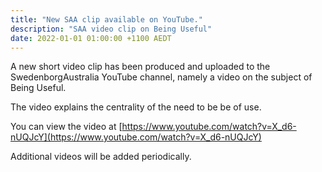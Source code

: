 ```yaml
---
title: "New SAA clip available on YouTube."
description: "SAA video clip on Being Useful"
date: 2022-01-01 01:00:00 +1100 AEDT
---
```


A new short video clip has been produced and uploaded to the SwedenborgAustralia YouTube channel, namely a video on the subject of Being Useful.

The video explains the centrality of the need to be be of use.

You can view the video at [https://www.youtube.com/watch?v=X_d6-nUQJcY](https://www.youtube.com/watch?v=X_d6-nUQJcY)

Additional videos will be added periodically.